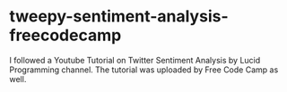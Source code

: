 # tweepy-sentiment-analysis-freecodecamp
I followed a Youtube Tutorial on Twitter Sentiment Analysis by Lucid Programming channel.
The tutorial was uploaded by Free Code Camp as well.
